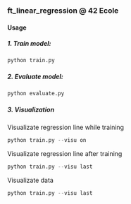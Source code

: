 
### ft_linear_regression @ 42 Ecole

#### Usage

##### 1. Train model:
```python
python train.py
```
##### 2. Evaluate model:

```python
python evaluate.py
```

##### 3. Visualization

Visualizate regression line while training
```python
python train.py --visu on
```

Visualizate regression line after training

```python
python train.py --visu last
```
Visualizate data
```python
python train.py --visu last
```
